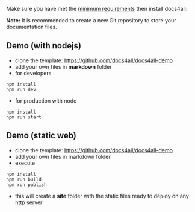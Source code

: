 <!--
{
  "order":2,
  "title": "Startup"
}
-->


Make sure you have met the [minimum requirements](./install/requirements) then install
docs4all:

**Note:** It is recommended to create a new Git repository to store your documentation files.

## Demo (with nodejs)

- clone the template: https://github.com/docs4all/docs4all-demo
- add your own files in **markdown** folder
- for developers

```
npm install
npm run dev
```

- for production with node

```
npm install
npm run start
```

## Demo (static web)

- clone the template: https://github.com/docs4all/docs4all-demo
- add your own files in markdown folder
- execute

```
npm install
npm run build
npm run publish
```

- this will create a **site** folder with the static files ready to deploy on any http server
